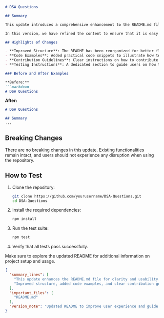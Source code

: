 ```markdown
# DSA Questions

## Summary

This update introduces a comprehensive enhancement to the README.md file of the DSA Questions repository. The main goal of this change is to improve clarity and usability for developers and contributors. By providing a structured overview, clear examples, and a detailed explanation of changes, we aim to facilitate a better understanding of the project and its functionalities.

In this version, we have refined the content to ensure that it is easy to navigate and comprehend. Users can quickly find the relevant sections, whether they are looking for installation instructions, contribution guidelines, or examples of how to utilize the data structures and algorithms provided in this repository. This enhancement not only improves user experience but also encourages more contributions from the community.

## Highlights of Changes

- **Improved Structure**: The README has been reorganized for better flow and accessibility.
- **Code Examples**: Added practical code snippets to illustrate how to implement various algorithms.
- **Contribution Guidelines**: Clear instructions on how to contribute to the repository.
- **Testing Instructions**: A dedicated section to guide users on how to run tests effectively.

### Before and After Examples

**Before:**
```markdown
# DSA Questions
```

**After:**
```markdown
# DSA Questions

## Summary
...
```

## Breaking Changes

There are no breaking changes in this update. Existing functionalities remain intact, and users should not experience any disruption when using the repository.

## How to Test

1. Clone the repository:
   ```bash
   git clone https://github.com/yourusername/DSA-Questions.git
   cd DSA-Questions
   ```

2. Install the required dependencies:
   ```bash
   npm install
   ```

3. Run the test suite:
   ```bash
   npm test
   ```

4. Verify that all tests pass successfully.

Make sure to explore the updated README for additional information on project setup and usage.

```json
{
  "summary_lines": [
    "This update enhances the README.md file for clarity and usability.",
    "Improved structure, added code examples, and clear contribution guidelines."
  ],
  "important_files": [
    "README.md"
  ],
  "version_note": "Updated README to improve user experience and guide contributions."
}
```
```